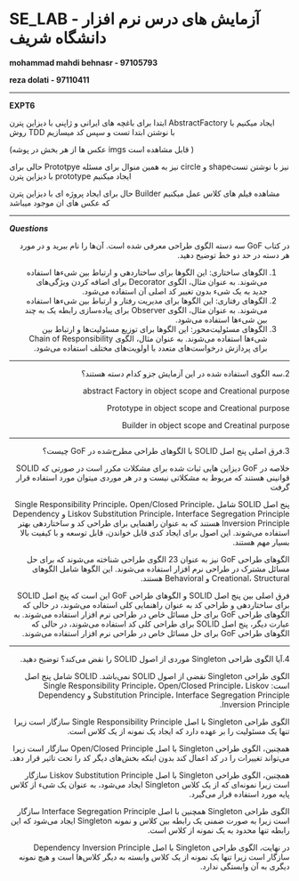 # SE_LAB - آزمایش های درس نرم افزار دانشگاه شریف

**mohammad mahdi behnasr - 97105793**

**reza dolati - 97110411**

---
**EXPT6**



ابتدا  برای باغچه های ایرانی و ژاپنی با دیزاین پترن 
AbstractFactory  ایجاد میکنیم با روش TDD با نوشتن ابتدا تست و سپس کد میسازیم 

(عکس ها  از هر بخش در پوشه imgs قابل مشاهده است )

حالی برای Prototpye نیز به همین منوال برای مسئله circle  و shapeنیز با نوشتن تست  با دیزاین پترن prototype ایجاد میکنیم 

حال برای ایجاد پروژه ای با دیزاین پترن Builder  مشاهده فیلم های کلاس عمل میکنیم که عکس های ان موجود میباشد 


---
***Questions***

<div dir="rtl">
 در کتاب GoF سه دسته الگوی طراحی معرفی شده است. آن‌ها را نام ببرید و در مورد هر دسته در حد دو خط توضیح دهید.

1. الگوهای ساختاری: این الگوها برای ساختاردهی و ارتباط بین شیء‌ها استفاده می‌شوند. به عنوان مثال، الگوی Decorator برای اضافه کردن ویژگی‌های جدید به یک شیء بدون تغییر کد اصلی آن استفاده می‌شود.
2. الگوهای رفتاری: این الگوها برای مدیریت رفتار و ارتباط بین شیء‌ها استفاده می‌شوند. به عنوان مثال، الگوی Observer برای پیاده‌سازی رابطه یک به چند بین شیء‌ها استفاده می‌شود.
3. الگوهای مسئولیت‌محور: این الگوها برای توزیع مسئولیت‌ها و ارتباط بین شیء‌ها استفاده می‌شوند. به عنوان مثال، الگوی Chain of Responsibility برای پردازش درخواست‌های متعدد با اولویت‌های مختلف استفاده می‌شود.
---
2.سه الگوی استفاده شده در این آزمایش جزو کدام دسته هستند؟

abstract Factory in object scope and Creational purpose

Prototype in object scope and Creational purpose

Builder in object scope and Creatinal purpose

---
3.فرق اصلی پنج اصل SOLID با الگوهای طراحی مطرح‌شده در GoF چیست؟



خلاصه در GoF  دیزاین هایی ثبات شده برای مشکلات مکرر است  در صورتی که SOLID قوانینی هستند که  مربوط به مشکلاتی نیست و در هر موردی میتوان مورد استفاده قرار گرفت


پنج اصل SOLID شامل Single Responsibility Principle، Open/Closed Principle، Liskov Substitution Principle، Interface Segregation Principle و Dependency Inversion Principle هستند که به عنوان راهنمایی برای طراحی کد و ساختاردهی بهتر استفاده می‌شوند. این اصول برای ایجاد کدی قابل خواندن، قابل توسعه و با کیفیت بالا بسیار مهم هستند.

الگوهای طراحی GoF نیز به عنوان 23 الگوی طراحی شناخته می‌شوند که برای حل مسائل مشترک در طراحی نرم افزار استفاده می‌شوند. این الگوها شامل الگوهای Creational، Structural و Behavioral هستند.

فرق اصلی بین پنج اصل SOLID و الگوهای طراحی GoF این است که پنج اصل SOLID برای ساختاردهی و طراحی کد به عنوان راهنمایی کلی استفاده می‌شوند، در حالی که الگوهای طراحی GoF برای حل مسائل خاص در طراحی نرم افزار استفاده می‌شوند. به عبارت دیگر، پنج اصل SOLID برای طراحی کلی کد استفاده می‌شوند، در حالی که الگوهای طراحی GoF برای حل مسائل خاص در طراحی نرم افزار استفاده می‌شوند.

---
4.آیا الگوی طراحی Singleton موردی از اصول SOLID را نقض می‌کند؟ توضیح دهید.

الگوی طراحی Singleton نقضی از اصول SOLID نمی‌باشد. SOLID شامل پنج اصل است: Single Responsibility Principle، Open/Closed Principle، Liskov Substitution Principle، Interface Segregation Principle و Dependency Inversion Principle.

الگوی طراحی Singleton با اصل Single Responsibility Principle سازگار است زیرا تنها یک مسئولیت را بر عهده دارد که ایجاد یک نمونه از یک کلاس است.

همچنین، الگوی طراحی Singleton با اصل Open/Closed Principle سازگار است زیرا می‌تواند تغییرات را در کد اعمال کند بدون اینکه بخش‌های دیگر کد را تحت تاثیر قرار دهد.

همچنین، الگوی طراحی Singleton با اصل Liskov Substitution Principle سازگار است زیرا نمونه‌ای که از یک کلاس Singleton ایجاد می‌شود، به عنوان یک شیء از کلاس پایه مورد استفاده قرار می‌گیرد.

الگوی طراحی Singleton همچنین با اصل Interface Segregation Principle سازگار است زیرا به صورت ضمنی یک رابطه بین کلاس و نمونه Singleton ایجاد می‌شود که این رابطه تنها محدود به یک نمونه از کلاس است.

در نهایت، الگوی طراحی Singleton با اصل Dependency Inversion Principle سازگار است زیرا تنها یک نمونه از یک کلاس وابسته به دیگر کلاس‌ها است و هیچ نمونه دیگری به آن وابستگی ندارد.

</div>
